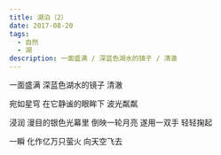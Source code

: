 ```yaml
---
title: 湖泊（2）
date: 2017-08-20
tags:
  - 自然
  - 湖
description: 一面盛满 / 深蓝色湖水的镜子 / 清澈
---
```


一面盛满
深蓝色湖水的镜子
清澈

宛如星穹
在它静谧的眼眸下
波光粼粼

浸润
漫目的银色光幕里
倒映一轮月亮
遂用一双手
轻轻掬起

一瞬
化作亿万只萤火
向天空飞去
